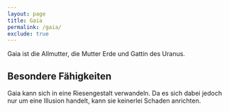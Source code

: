 ```yaml
---
layout: page
title: Gaia
permalink: /gaia/
exclude: true
---
```


Gaia ist die Allmutter, die Mutter Erde und Gattin des Uranus.

## Besondere Fähigkeiten

Gaia kann sich in eine Riesengestalt verwandeln. Da es sich dabei jedoch nur um eine Illusion handelt, kann sie keinerlei Schaden anrichten.

